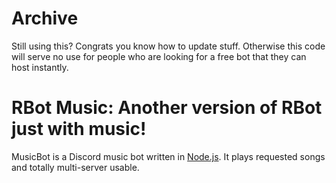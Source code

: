 # Archive
Still using this? Congrats you know how to update stuff. 
Otherwise this code will serve no use for people who are looking for a free bot that they can host instantly.

# RBot Music: Another version of RBot just with music!
MusicBot is a Discord music bot written in [Node.js](https://nodejs.org/ "Node's homepage"). It plays requested songs and totally multi-server usable.
